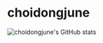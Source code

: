 # choidongjune
![choidongjune's GitHub stats](https://github-readme-stats.vercel.app/api?username=choidongjune&theme=radical&show_icons=true)